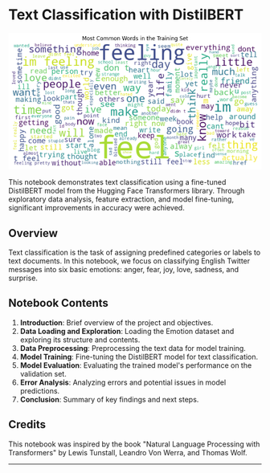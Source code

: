 # Text Classification with DistilBERT

![DistilBERT](wordcloud.png)

This notebook demonstrates text classification using a fine-tuned DistilBERT model from the Hugging Face Transformers library. Through exploratory data analysis, feature extraction, and model fine-tuning, significant improvements in accuracy were achieved.

## Overview

Text classification is the task of assigning predefined categories or labels to text documents. In this notebook, we focus on classifying English Twitter messages into six basic emotions: anger, fear, joy, love, sadness, and surprise.

## Notebook Contents

1. **Introduction**: Brief overview of the project and objectives.
2. **Data Loading and Exploration**: Loading the Emotion dataset and exploring its structure and contents.
3. **Data Preprocessing**: Preprocessing the text data for model training.
4. **Model Training**: Fine-tuning the DistilBERT model for text classification.
5. **Model Evaluation**: Evaluating the trained model's performance on the validation set.
6. **Error Analysis**: Analyzing errors and potential issues in model predictions.
7. **Conclusion**: Summary of key findings and next steps.

## Credits

This notebook was inspired by the book "Natural Language Processing with Transformers" by Lewis Tunstall, Leandro Von Werra, and Thomas Wolf.

---
